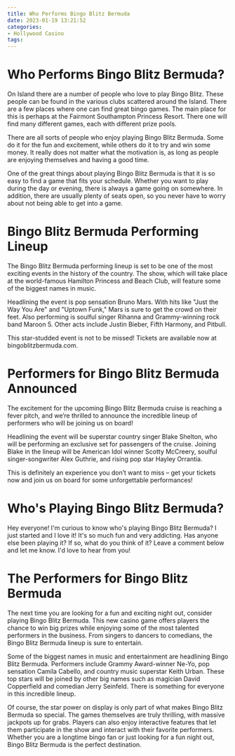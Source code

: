 ```yaml
---
title: Who Performs Bingo Blitz Bermuda
date: 2023-01-19 13:21:52
categories:
- Hollywood Casino
tags:
---
```



#  Who Performs Bingo Blitz Bermuda?

On Island there are a number of people who love to play Bingo Blitz. These people can be found in the various clubs scattered around the Island. There are a few places where one can find great bingo games. The main place for this is perhaps at the Fairmont Southampton Princess Resort. There one will find many different games, each with different prize pools.

There are all sorts of people who enjoy playing Bingo Blitz Bermuda. Some do it for the fun and excitement, while others do it to try and win some money. It really does not matter what the motivation is, as long as people are enjoying themselves and having a good time.

One of the great things about playing Bingo Blitz Bermuda is that it is so easy to find a game that fits your schedule. Whether you want to play during the day or evening, there is always a game going on somewhere. In addition, there are usually plenty of seats open, so you never have to worry about not being able to get into a game.

#  Bingo Blitz Bermuda Performing Lineup

The Bingo Blitz Bermuda performing lineup is set to be one of the most exciting events in the history of the country. The show, which will take place at the world-famous Hamilton Princess and Beach Club, will feature some of the biggest names in music.

Headlining the event is pop sensation Bruno Mars. With hits like "Just the Way You Are" and "Uptown Funk," Mars is sure to get the crowd on their feet. Also performing is soulful singer Rihanna and Grammy-winning rock band Maroon 5. Other acts include Justin Bieber, Fifth Harmony, and Pitbull.

This star-studded event is not to be missed! Tickets are available now at bingoblitzbermuda.com.

#  Performers for Bingo Blitz Bermuda Announced

The excitement for the upcoming Bingo Blitz Bermuda cruise is reaching a fever pitch, and we’re thrilled to announce the incredible lineup of performers who will be joining us on board!

Headlining the event will be superstar country singer Blake Shelton, who will be performing an exclusive set for passengers of the cruise. Joining Blake in the lineup will be American Idol winner Scotty McCreery, soulful singer-songwriter Alex Guthrie, and rising pop star Hayley Orrantia.

This is definitely an experience you don’t want to miss – get your tickets now and join us on board for some unforgettable performances!

#  Who's Playing Bingo Blitz Bermuda?

Hey everyone! I'm curious to know who's playing Bingo Blitz Bermuda? I just started and I love it! It's so much fun and very addicting. Has anyone else been playing it? If so, what do you think of it? Leave a comment below and let me know. I'd love to hear from you!

#  The Performers for Bingo Blitz Bermuda

The next time you are looking for a fun and exciting night out, consider playing Bingo Blitz Bermuda. This new casino game offers players the chance to win big prizes while enjoying some of the most talented performers in the business. From singers to dancers to comedians, the Bingo Blitz Bermuda lineup is sure to entertain.

Some of the biggest names in music and entertainment are headlining Bingo Blitz Bermuda. Performers include Grammy Award-winner Ne-Yo, pop sensation Camila Cabello, and country music superstar Keith Urban. These top stars will be joined by other big names such as magician David Copperfield and comedian Jerry Seinfeld. There is something for everyone in this incredible lineup.

Of course, the star power on display is only part of what makes Bingo Blitz Bermuda so special. The games themselves are truly thrilling, with massive jackpots up for grabs. Players can also enjoy interactive features that let them participate in the show and interact with their favorite performers. Whether you are a longtime bingo fan or just looking for a fun night out, Bingo Blitz Bermuda is the perfect destination.
